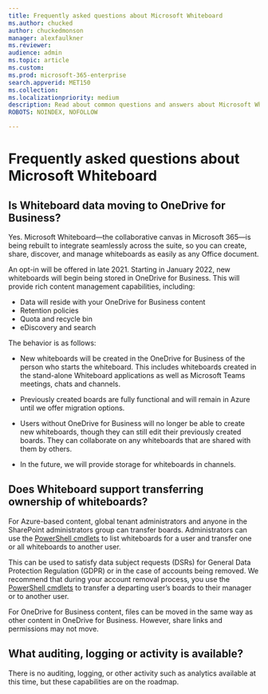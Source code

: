 ```yaml
---
title: Frequently asked questions about Microsoft Whiteboard
ms.author: chucked
author: chuckedmonson
manager: alexfaulkner
ms.reviewer: 
audience: admin
ms.topic: article
ms.custom: 
ms.prod: microsoft-365-enterprise
search.appverid: MET150
ms.collection: 
ms.localizationpriority: medium
description: Read about common questions and answers about Microsoft Whiteboard.
ROBOTS: NOINDEX, NOFOLLOW

---
```


# Frequently asked questions about Microsoft Whiteboard

## Is Whiteboard data moving to OneDrive for Business? 

Yes. Microsoft Whiteboard—the collaborative canvas in Microsoft 365—is being rebuilt to integrate seamlessly across the suite, so you can create, share, discover, and manage whiteboards as easily as any Office document. 

An opt-in will be offered in late 2021. Starting in January 2022, new whiteboards will begin being stored in OneDrive for Business. This will provide rich content management capabilities, including: 

- Data will reside with your OneDrive for Business content
- Retention policies 
- Quota and recycle bin
- eDiscovery and search

The behavior is as follows: 

- New whiteboards will be created in the OneDrive for Business of the person who starts the whiteboard. This includes whiteboards created in the stand-alone Whiteboard applications as well as Microsoft Teams meetings, chats and channels.  

- Previously created boards are fully functional and will remain in Azure until we offer migration options.  

- Users without OneDrive for Business will no longer be able to create new whiteboards, though they can still edit their previously created boards. They can collaborate on any whiteboards that are shared with them by others. 

- In the future, we will provide storage for whiteboards in channels. 

## Does Whiteboard support transferring ownership of whiteboards?

For Azure-based content, global tenant administrators and anyone in the SharePoint administrators group can transfer boards. Administrators can use the [PowerShell cmdlets](https://docs.microsoft.com/powershell/whiteboard/?view=whiteboard-ps) to list whiteboards for a user and transfer one or all whiteboards to another user.

This can be used to satisfy data subject requests (DSRs) for General Data Protection Regulation (GDPR) or in the case of accounts being removed. We recommend that during your account removal process, you use the [PowerShell cmdlets](https://docs.microsoft.com/powershell/whiteboard/?view=whiteboard-ps) to transfer a departing user’s boards to their manager or to another user.

For OneDrive for Business content, files can be moved in the same way as other content in OneDrive for Business. However, share links and permissions may not move.

## What auditing, logging or activity is available?

There is no auditing, logging, or other activity such as analytics available at this time, but these capabilities are on the roadmap.
